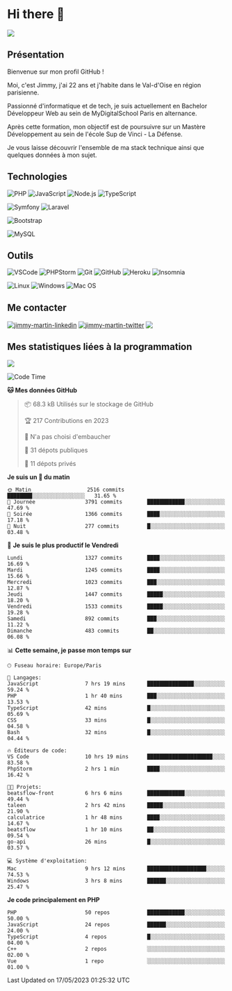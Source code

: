 # Hi there 👋

![](https://komarev.com/ghpvc/?username=jimmy-martin&color=1a1b27)

<!--
**jimmy-martin/jimmy-martin** is a ✨ _special_ ✨ repository because its `README.md` (this file) appears on your GitHub profile.

Here are some ideas to get you started:

- 🔭 I’m currently working on ...
- 🌱 I’m currently learning ...
- 👯 I’m looking to collaborate on ...
- 🤔 I’m looking for help with ...
- 💬 Ask me about ...
- 📫 How to reach me: ...
- 😄 Pronouns: ...
- ⚡ Fun fact: ...
-->

## Présentation

Bienvenue sur mon profil GitHub !

Moi, c'est Jimmy, j'ai 22 ans et j'habite dans le Val-d'Oise en région parisienne.

Passionné d'informatique et de tech, je suis actuellement en Bachelor Développeur Web au sein de MyDigitalSchool Paris en alternance.

Après cette formation, mon objectif est de poursuivre sur un Mastère Développement au sein de l'école Sup de Vinci - La Défense.

Je vous laisse découvrir l'ensemble de ma stack technique ainsi que quelques données à mon sujet.

## Technologies

<div>

![PHP](https://img.shields.io/badge/PHP-777BB4?style=for-the-badge&logo=php&logoColor=white) ![JavaScript](https://img.shields.io/badge/JavaScript-F7DF1E?style=for-the-badge&logo=javascript&logoColor=black) ![Node.js](https://img.shields.io/badge/Node.js-43853D?style=for-the-badge&logo=node.js&logoColor=white) ![TypeScript](https://img.shields.io/badge/TypeScript-007ACC?style=for-the-badge&logo=typescript&logoColor=white)

</div>
<div>

![Symfony](https://img.shields.io/badge/Symfony-092E20?style=for-the-badge&logo=symfony&logoColor=white) ![Laravel](https://img.shields.io/badge/Laravel-FF2D20?style=for-the-badge&logo=laravel&logoColor=white)

</div>
<div>

![Bootstrap](https://img.shields.io/badge/Bootstrap-563D7C?style=for-the-badge&logo=bootstrap&logoColor=white)

</div>
<div>

![MySQL](https://img.shields.io/badge/MySQL-4479A1?style=for-the-badge&logo=mysql&logoColor=white)

</div>

## Outils

![VSCode](https://img.shields.io/badge/VSCode-007ACC?style=for-the-badge&logo=visual-studio-code&logoColor=white)
![PHPStorm](http://img.shields.io/badge/-PHPStorm-181717?style=for-the-badge&logo=phpstorm&logoColor=white)
![Git](https://img.shields.io/badge/Git-E44C30?style=for-the-badge&logo=git&logoColor=white)
![GitHub](https://img.shields.io/badge/GitHub-100000?style=for-the-badge&logo=github&logoColor=white)
![Heroku](https://img.shields.io/badge/Heroku-6762a6?style=for-the-badge&logo=heroku&logoColor=white)
![Insomnia](https://img.shields.io/badge/Insomnia-5600cd?style=for-the-badge&logo=insomnia&logoColor=white)

![Linux](https://img.shields.io/badge/Linux-FCC624?style=for-the-badge&logo=linux&logoColor=white)
![Windows](https://img.shields.io/badge/Windows-0078D6?style=for-the-badge&logo=windows&logoColor=white)
![Mac OS](https://img.shields.io/badge/mac%20os-000000?style=for-the-badge&logo=apple&logoColor=white)

## Me contacter

<p>
<a href="https://www.linkedin.com/in/jimmy-martin-dev/" target="blank"><img align="center" src="https://img.shields.io/badge/-LinkedIn-0077B5?style=for-the-badge&logo=Linkedin&logoColor=white&link=https://www.linkedin.com/in/jimmy-martin-dev/" alt="jimmy-martin-linkedin"/></a>
<a href="https://twitter.com/jimmydev_" target="blank"><img align="center" src="https://img.shields.io/badge/-Twitter-1DA1F2?style=for-the-badge&logo=Twitter&logoColor=white&link=https://twitter.com/jimmydev_" alt="jimmy-martin-twitter"/></a>
 <a href="mailto:jimmy.martin952@gmail.com" target="blank"><img align="center" src="https://img.shields.io/badge/gmail-D14836?style=for-the-badge&logo=gmail&logoColor=white" /></a>
</p>

## Mes statistiques liées à la programmation

<a href="https://github-readme-stats.vercel.app/api/top-langs/?username=jimmy-martin&layout=compact">
  <img align="center" src="https://github-readme-stats.vercel.app/api/top-langs/?username=jimmy-martin&layout=compact"/>
</a>



<!--START_SECTION:waka-->
![Code Time](http://img.shields.io/badge/Code%20Time-1%2C817%20hrs%2032%20mins-blue)

**🐱 Mes données GitHub** 

> 📦 68.3 kB Utilisés sur le stockage de GitHub 
 > 
> 🏆 217 Contributions en 2023
 > 
> 🚫 N'a pas choisi d'embaucher
 > 
> 📜 31 dépots publiques 
 > 
> 🔑 11 dépots privés 
 > 
**Je suis un 🐤 du matin** 

```text
🌞 Matin                  2516 commits        ████████░░░░░░░░░░░░░░░░░   31.65 % 
🌆 Journée                3791 commits        ████████████░░░░░░░░░░░░░   47.69 % 
🌃 Soirée                 1366 commits        ████░░░░░░░░░░░░░░░░░░░░░   17.18 % 
🌙 Nuit                   277 commits         █░░░░░░░░░░░░░░░░░░░░░░░░   03.48 % 
```
📅 **Je suis le plus productif le Vendredi** 

```text
Lundi                    1327 commits        ████░░░░░░░░░░░░░░░░░░░░░   16.69 % 
Mardi                    1245 commits        ████░░░░░░░░░░░░░░░░░░░░░   15.66 % 
Mercredi                 1023 commits        ███░░░░░░░░░░░░░░░░░░░░░░   12.87 % 
Jeudi                    1447 commits        █████░░░░░░░░░░░░░░░░░░░░   18.20 % 
Vendredi                 1533 commits        █████░░░░░░░░░░░░░░░░░░░░   19.28 % 
Samedi                   892 commits         ███░░░░░░░░░░░░░░░░░░░░░░   11.22 % 
Dimanche                 483 commits         ██░░░░░░░░░░░░░░░░░░░░░░░   06.08 % 
```


📊 **Cette semaine, je passe mon temps sur** 

```text
🕑︎ Fuseau horaire: Europe/Paris

💬 Langages: 
JavaScript               7 hrs 19 mins       ███████████████░░░░░░░░░░   59.24 % 
PHP                      1 hr 40 mins        ███░░░░░░░░░░░░░░░░░░░░░░   13.53 % 
TypeScript               42 mins             █░░░░░░░░░░░░░░░░░░░░░░░░   05.69 % 
CSS                      33 mins             █░░░░░░░░░░░░░░░░░░░░░░░░   04.58 % 
Bash                     32 mins             █░░░░░░░░░░░░░░░░░░░░░░░░   04.44 % 

🔥 Éditeurs de code: 
VS Code                  10 hrs 19 mins      █████████████████████░░░░   83.58 % 
PhpStorm                 2 hrs 1 min         ████░░░░░░░░░░░░░░░░░░░░░   16.42 % 

🐱‍💻 Projets: 
beatsflow-front          6 hrs 6 mins        ████████████░░░░░░░░░░░░░   49.44 % 
taleen                   2 hrs 42 mins       █████░░░░░░░░░░░░░░░░░░░░   21.90 % 
calculatrice             1 hr 48 mins        ████░░░░░░░░░░░░░░░░░░░░░   14.67 % 
beatsflow                1 hr 10 mins        ██░░░░░░░░░░░░░░░░░░░░░░░   09.54 % 
go-api                   26 mins             █░░░░░░░░░░░░░░░░░░░░░░░░   03.57 % 

💻 Système d'exploitation: 
Mac                      9 hrs 12 mins       ███████████████████░░░░░░   74.53 % 
Windows                  3 hrs 8 mins        ██████░░░░░░░░░░░░░░░░░░░   25.47 % 
```

**Je code principalement en PHP** 

```text
PHP                      50 repos            ████████████░░░░░░░░░░░░░   50.00 % 
JavaScript               24 repos            ██████░░░░░░░░░░░░░░░░░░░   24.00 % 
TypeScript               4 repos             █░░░░░░░░░░░░░░░░░░░░░░░░   04.00 % 
C++                      2 repos             ░░░░░░░░░░░░░░░░░░░░░░░░░   02.00 % 
Vue                      1 repo              ░░░░░░░░░░░░░░░░░░░░░░░░░   01.00 % 
```




 Last Updated on 17/05/2023 01:25:32 UTC
<!--END_SECTION:waka-->



